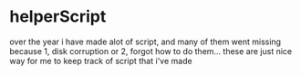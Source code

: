 # helperScript
over the year i have made alot of script, and many of them went missing because 1, disk corruption or 2, forgot how to do them... these are just nice way for me to keep track of script that i've made
